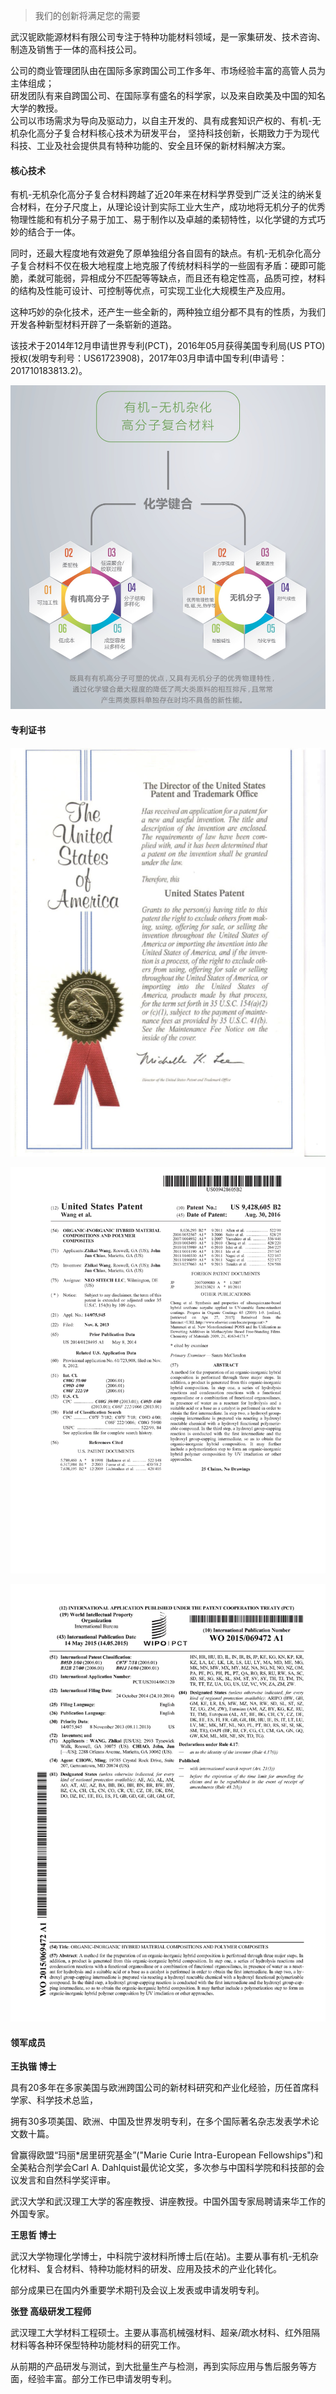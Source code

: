 > 我们的创新将满足您的需要

武汉铌欧能源材料有限公司专注于特种功能材料领域，是一家集研发、技术咨询、制造及销售于一体的高科技公司。

公司的商业管理团队由在国际多家跨国公司工作多年、市场经验丰富的高管人员为主体组成；  
研发团队有来自跨国公司、在国际享有盛名的科学家，以及来自欧美及中国的知名大学的教授。  
公司以市场需求为导向及驱动力，以自主开发的、具有成套知识产权的、有机-无机杂化高分子复合材料核心技术为研发平台，
坚持科技创新，长期致力于为现代科技、工业及社会提供具有特种功能的、安全且环保的新材料解决方案。

#### 核心技术

有机-无机杂化高分子复合材料跨越了近20年来在材料学界受到广泛关注的纳米复合材料，在分子尺度上，从理论设计到实际工业大生产，成功地将无机分子的优秀物理性能和有机分子易于加工、易于制作以及卓越的柔韧特性，以化学键的方式巧妙的结合于一体。

同时，还最大程度地有效避免了原单独组分各自固有的缺点。有机-无机杂化高分子复合材料不仅在极大地程度上地克服了传统材料科学的一些固有矛盾：硬即可能脆，柔就可能弱，异相成分不匹配等等缺点，而且还有稳定性高，品质可控，材料的结构及性能可设计、可控制等优点，可实现工业化大规模生产及应用。

这种巧妙的杂化技术，还产生一些全新的，两种独立组分都不具有的性质，为我们开发各种新型材料开辟了一条崭新的道路。

该技术于2014年12月申请世界专利(PCT)，2016年05月获得美国专利局(US PTO)授权(发明专利号：US61723908)，2017年03月申请中国专利(申请号：201710183813.2)。

![CORE TECHNOLOGY](/assets/technology.png)

#### 专利证书

![PATENT-01](/assets/patent-01.png)

![PATENT-02](/assets/patent-02.png)

![PATENT-03](/assets/patent-03.png)

#### 领军成员

**王执锴 博士**

具有20多年在多家美国与欧洲跨国公司的新材料研究和产业化经验，历任首席科学家、科学技术总监，

拥有30多项美国、欧洲、中国及世界发明专利，在多个国际著名杂志发表学术论文数十篇。

曾赢得欧盟“玛丽\*居里研究基金”("Marie Curie Intra-European Fellowships")和全美粘合剂学会Carl A. Dahlquist最优论文奖，多次参与中国科学院和科技部的会议发言和自然科学奖评审。

武汉大学和武汉理工大学的客座教授、讲座教授。中国外国专家局聘请来华工作的外国专家。

**王思哲 博士**

武汉大学物理化学博士，中科院宁波材料所博士后(在站)。主要从事有机-无机杂化材料、复合材料、特种功能材料的研发、应用及技术的产业化转化。

部分成果已在国内外重要学术期刊及会议上发表或申请发明专利。

**张登 高级研发工程师**

武汉理工大学材料工程硕士。主要从事高机械强材料、超亲/疏水材料、红外阻隔材料等各种环保型特种功能材料的研究工作。

从前期的产品研发与测试，到大批量生产与检测，再到实际应用与售后服务等方面，经验丰富。部分工作已申请发明专利。
